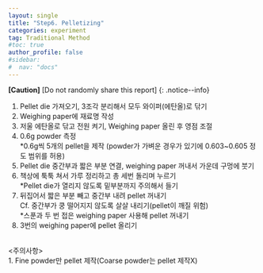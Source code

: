 ```yaml
---
layout: single
title: "Step6. Pelletizing"
categories: experiment
tag: Traditional Method
#toc: true
author_profile: false
#sidebar:
#  nav: "docs"
---
```


**[Caution]** [Do not randomly share this report]
{: .notice--info}

1.	Pellet die 가져오기, 3조각 분리해서 모두 와이퍼(에탄올)로 닦기<br>
2.	Weighing paper에 재료명 작성<br>
3.	저울 에탄올로 닦고 전원 켜기, Weighing paper 올린 후 영점 조절<br>
4.	0.6g powder 측정<br>
 *0.6g씩 5개의 pellet을 제작 (powder가 가벼운 경우가 있기에 0.603~0.605 정도 범위를 허용)<br>
5.	Pellet die 중간부과 짧은 부분 연결, weighing paper 꺼내서 가운데 구멍에 붓기<br>
6.	책상에 툭툭 쳐서 가루 정리하고 총 세번 돌리며 누르기<br>
 *Pellet die가 열리지 않도록 밑부분까지 주의해서 들기<br>
7.	뒤집어서 짧은 부분 빼고 중간부 내려 pellet 꺼내기<br>
 Cf. 중간부가 쿵 떨어지지 않도록 살살 내리기(pellet이 깨질 위험)<br>
 *스푼과 두 번 접은 weighing paper 사용해 pellet 꺼내기<br>
8.	3번의 weighing paper에 pellet 올리기<br>
<br>
<주의사항><br>
1. Fine powder만 pellet 제작(Coarse powder는 pellet 제작X)<br>
